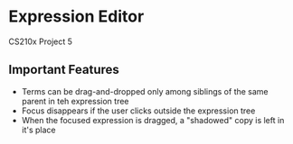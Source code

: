 # Expression Editor
CS210x Project 5

## Important Features

* Terms can be drag-and-dropped only among siblings of the same parent in teh expression tree
* Focus disappears if the user clicks outside the expression tree
* When the focused expression is dragged, a "shadowed" copy is left in it's place
